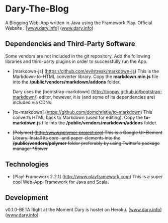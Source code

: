# Dary-The-Blog

A Blogging Web-App written in Java using the Framework Play.
Official Website : [www.dary.info] (www.dary.info)

## Dependencies and Third-Party Software

Some vendors are not included in the git repository.
Add the following libraries and third-party plugins in order to successfully run the App.

- [markdown-js] (https://github.com/evilstreak/markdown-js)
  This is the Markdown-to-HTML converter library.
  Copy the **markdown.min.js** file into the **/public/vendors/markdown/addons** folder.

  Dary uses the [bootstrap-markdown] (http://toopay.github.io/bootstrap-markdown/) editor, however,
  it is (and some of its dependencies are) included via CDNs.

- [to-markdown] (https://github.com/domchristie/to-markdown)
  This converts HTML back to Markdown (used for editing).
  Copy the **to-markdown.js** file into the **/public/vendors/markdown/addons** folder.

- ~~[Polymer] (http://www.polymer-project.org)
  This is a Google UI-Element Library. 
  Install its core- and paper-elements into the **/public/vendors/polymer** folder 
  preferably by using Twitter's package manager **Bower*~~ 

## Technologies

- [Play! Framework 2.2.1] (http://www.playframework.com)
  This is a super cool Web-App-Framework for Java and Scala.

## Development

v0.1.0-BETA
Right at the Moment Dary is hostet on Heroku.
[www.dary.info] (www.dary.info)

